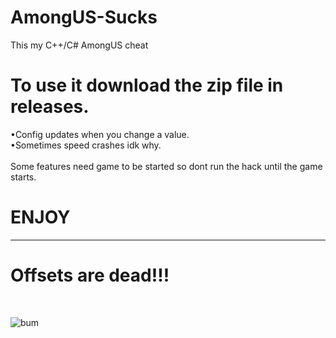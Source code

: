 # AmongUS-Sucks
This my C++/C# AmongUS cheat

# To use it download the zip file in releases.
</hr>
	•Config updates when you change a value.<br>
	•Sometimes speed crashes idk why.<br>
<br>
Some features need game to be started so dont run the hack until the game starts.

# ENJOY
<hr>
<h1>Offsets are dead!!!</h1>
<br>

![bum](https://user-images.githubusercontent.com/65496622/105195442-b0b10c80-5b4b-11eb-92f9-417f926db37b.png)
